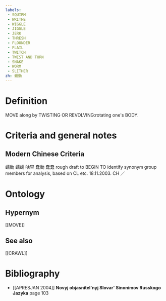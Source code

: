```yaml
---
labels: 
 - SQUIRM
 - WRITHE
 - WIGGLE
 - JIGGLE
 - JERK
 - THRESH
 - FLOUNDER
 - FLAIL
 - TWITCH
 - TWIST AND TURN
 - SNAKE
 - WORM
 - SLITHER
zh: 蠕動
---
```


# Definition
MOVE along by TWISTING OR REVOLVING:rotating one's BODY.
# Criteria and general notes
## Modern Chinese Criteria
蠕動
蠕蠕
咕容
蠢動
蠢蠢
rough draft to BEGIN TO identify synonym group members for analysis, based on CL etc. 18.11.2003. CH ／
# Ontology

## Hypernym
[[MOVE]]
## See also
[[CRAWL]]
# Bibliography
- [[APRESJAN 2004]]
**Novyj objasnitel'nyj Slovar' Sinonimov Russkogo Jazyka** page 103
